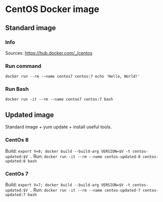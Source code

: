 # CentOS Docker image

## Standard image
### Info
Sources: https://hub.docker.com/_/centos

### Run command
`docker run --rm --name centos7 centos:7 echo 'Hello, World!'`

### Run Bash
`docker run -it --rm --name centos7 centos:7 bash`

## Updated image
Standard image + yum update + install useful tools.

### CentOs 8
Build: `export V=8; docker build --build-arg VERSION=$V -t centos-updated:$V .`
Run: `docker run -it --rm --name centos-updated-8 centos-updated:8 bash`
### CentOs 7
Build: `export V=7; docker build --build-arg VERSION=$V -t centos-updated:$V .`
Run: `docker run -it --rm --name centos-updated-7 centos-updated:7 bash`
